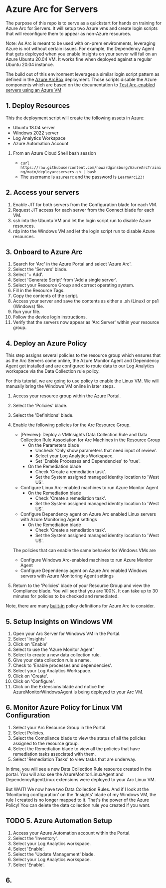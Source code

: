 # Azure Arc for Servers

The purpose of this repo is to serve as a quickstart for hands on training for Azure Arc for Servers.  It will setup two Azure vms and create login scripts that will reconfigure them to appear as non-Azure resources.

Note: As Arc is meant to be used with on-prem environments, leveraging Azure is not without certain issues.  For example, the Dependency Agent that gets deployed when you enable Insights on your server will fail on an Azure Ubuntu 20.04 VM.  It works fine when deployed against a regular Ubuntu 20.04 instance.

The build out of this environment leverages a similar login script pattern as defined in the [Azure ArcBox](https://azurearcjumpstart.io/azure_jumpstart_arcbox/) deployment.  Those scripts disable the Azure components which are based on the documentation to [Test Arc-enabled servers using an Azure VM](https://docs.microsoft.com/azure/azure-arc/servers/plan-evaluate-on-azure-virtual-machine)

## 1. Deploy Resources

This the deployment script will create the following assets in Azure:

- Ubuntu 18.04 server
- Windows 2022 server
- Log Analytics Workspace
- Azure Automation Account

1. From an Azure Cloud Shell bash session

    - `curl https://raw.githubusercontent.com/howardginsburg/AzureArcTraining/main/deployarcservers.sh | bash`
    - The username is `azurearc` and the password is `LearnArc123!`

## 2. Access your servers

1. Enable JIT for both servers from the Configuration blade for each VM.
2. Request JIT access for each server from the Connect blade for each VM.
3. ssh into the Ubuntu VM and let the login script run to disable Azure resources.
4. rdp into the Windows VM and let the login script run to disable Azure resources.

## 3. Onboard to Azure Arc

1. Search for 'Arc' in the Azure Portal and select 'Azure Arc'.
2. Select the 'Servers' blade.
3. Select '+ Add'.
4. Select 'Generate Script' from 'Add a single server'.
5. Select your Resource Group and correct operating system.
6. Fill in the Resource Tags.
7. Copy the contents of the script.
8. Access your server and save the contents as either a .sh (Linux) or ps1 (Windows) file.
9. Run your file.
10. Follow the device login instructions.
11. Verify that the servers now appear as 'Arc Server' within your resource group.

## 4. Deploy an Azure Policy

This step assigns several policies to the resource group which ensures that as the Arc Servers come online, the Azure Monitor Agent and Dependency Agent get installed and are configured to route data to our Log Analytics workspace via the Data Collection rule policy.

For this tutorial, we are going to use policy to enable the Linux VM.  We will manually bring the Windows VM online in later steps.

1. Access your resource group within the Azure Portal.
2. Select the 'Policies' blade.
3. Select the 'Definitions' blade.
4. Enable the following policies for the Arc Resource Group.

    - [Preview]: Deploy a VMInsights Data Collection Rule and Data Collection Rule Association for Arc Machines in the Resource Group
        - On the Parameters blade
            - Uncheck 'Only show parameters that need input of review'.
            - Select your Log Analytics Workspace.
            - Set 'Enable Processes and Dependencies' to 'true'.
        - On the Remediation blade
            - Check 'Create a remediation task'.
            - Set the System assigned managed identity location to 'West US'.
    - Configure Linux Arc-enabled machines to run Azure Monitor Agent
        - On the Remediation blade
            - Check 'Create a remediation task'.
            - Set the System assigned managed identity location to 'West US'.
    - Configure Dependency agent on Azure Arc enabled Linux servers with Azure Monitoring Agent settings
        - On the Remediation blade
            - Check 'Create a remediation task'.
            - Set the System assigned managed identity location to 'West US'.

    The policies that can enable the same behavior for Windows VMs are

    - Configure Windows Arc-enabled machines to run Azure Monitor Agent
    - Configure Dependency agent on Azure Arc enabled Windows servers with Azure Monitoring Agent settings

5. Return to the 'Policies' blade of your Resource Group and view the Compliance blade.  You will see that you are 100%.  It can take up to 30 minutes for policies to be checked and remediated.

Note, there are many [built-in](https://docs.microsoft.com/en-us/azure/azure-arc/servers/policy-reference) policy definitions for Azure Arc to consider.

## 5. Setup Insights on Windows VM

1. Open your Arc Server for Windows VM in the Portal.
2. Select 'Insights'
3. Click on 'Enable'
4. Select to use the 'Azure Monitor Agent'
5. Select to create a new data collection rule.
6. Give your data collection rule a name.
7. Check to 'Enable processes and dependencies'.
8. Select your Log Analytics Workspace.
9. Click on 'Create'.
10. Click on 'Configure'.
11. Click on the Extensions blade and notice the AzureMonitorWindowsAgent is being deployed to your Arc VM.

## 6. Monitor Azure Policy for Linux VM Configuration

1. Select your Arc Resource Group in the Portal.
2. Select Policies.
3. Select the Compliance blade to view the status of all the policies assigned to the resource group.
4. Select the Remediation blade to view all the policies that have remediation tasks associated with them.
5. Select 'Remediation Tasks' to view tasks that are underway.

In time, you will see a new Data Collection Rule resource created in the portal.  You will also see the AzureMonitorLinuxAgent and DependencyAgentLinux extensions were deployed to your Arc Linux VM.

But WAIT!  We now have two Data Collection Rules.  And if I look at the 'Monitoring configuration' on the 'Insights' blade of my Windows VM, the rule I created is no longer mapped to it.  That's the power of the Azure Policy!  You can delete the data collection rule you created if you want.

## TODO 5. Azure Automation Setup

1. Access your Azure Automation account within the Portal.
2. Select the 'Inventory'.
3. Select your Log Analytics workspace.
4. Select 'Enable'.
5. Select the 'Update Management' blade.
6. Select your Log Analytics workspace.
7. Select 'Enable'.

## 6. 